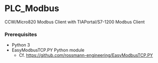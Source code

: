 # PLC_Modbus
CCW/Micro820 Modbus Client with TIAPortal/S7-1200 Modbus Client

### Prerequisites
* Python 3
* EasyModbusTCP.PY Python module
  * Cf. https://github.com/rossmann-engineering/EasyModbusTCP.PY
